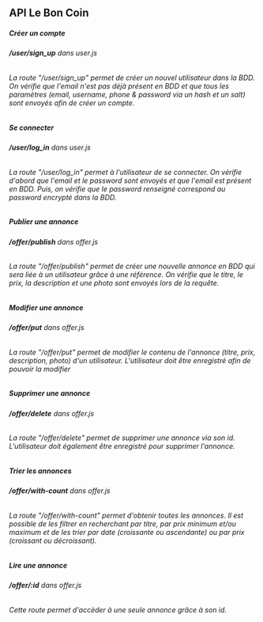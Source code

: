 ## API Le Bon Coin

##### Créer un compte

###### **/user/sign_up** dans user.js

###### La route "/user/sign_up" permet de créer un nouvel utilisateur dans la BDD. On vérifie que l'email n'est pas déjà présent en BDD et que tous les paramètres (email, username, phone & password via un hash et un salt) sont envoyés afin de créer un compte.

##### Se connecter

###### **/user/log_in** dans user.js

###### La route "/user/log_in" permet à l'utilisateur de se connecter. On vérifie d'abord que l'email et le password sont envoyés et que l'email est présent en BDD. Puis, on vérifie que le password renseigné correspond au password encrypté dans la BDD.

##### Publier une annonce

###### **/offer/publish** dans offer.js

###### La route "/offer/publish" permet de créer une nouvelle annonce en BDD qui sera liée à un utilisateur grâce à une référence. On vérifie que le titre, le prix, la description et une photo sont envoyés lors de la requête.

##### Modifier une annonce

###### **/offer/put** dans offer.js

###### La route "/offer/put" permet de modifier le contenu de l'annonce (titre, prix, description, photo) d'un utilisateur. L'utilisateur doit être enregistré afin de pouvoir la modifier

##### Supprimer une annonce

###### **/offer/delete** dans offer.js

###### La route "/offer/delete" permet de supprimer une annonce via son id. L'utilisateur doit également être enregistré pour supprimer l'annonce.

##### Trier les annonces

###### **/offer/with-count** dans offer.js

###### La route "/offer/with-count" permet d'obtenir toutes les annonces. Il est possible de les filtrer en recherchant par titre, par prix minimum et/ou maximum et de les trier par date (croissante ou ascendante) ou par prix (croissant ou décroissant).

##### Lire une annonce

###### **/offer/:id** dans offer.js

###### Cette route permet d'accèder à une seule annonce grâce à son id.
